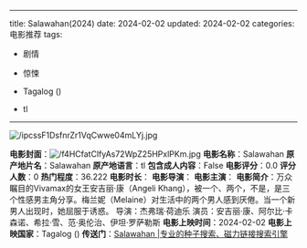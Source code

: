 
---
title: Salawahan(2024)
date: 2024-02-02
updated: 2024-02-02
categories: 电影推荐
tags:

- 剧情
- 惊悚

- Tagalog ()
- tl
---

<img src="https://image.tmdb.org/t/p/original/ipcssF1DsfnrZr1VqCwwe04mLYj.jpg" alt="/ipcssF1DsfnrZr1VqCwwe04mLYj.jpg" title="/ipcssF1DsfnrZr1VqCwwe04mLYj.jpg">

**电影封面**：<img src="https://image.tmdb.org/t/p/w200/f4HCfatClfyAs72WpZ25HPxlPKm.jpg" alt="/f4HCfatClfyAs72WpZ25HPxlPKm.jpg" title="/f4HCfatClfyAs72WpZ25HPxlPKm.jpg">
**电影名称**：Salawahan
**原产地片名**：Salawahan
**原产地语言**：tl
**包含成人内容**：False
**电影评分**：0.0
**评分人数**：0
**热门程度**：36.222
**电影时长**：
**电影导演**：
**电影主演**：
**电影简介**：万众瞩目的Vivamax的女王安吉丽·康（Angeli Khang），被一个、两个，不是，是三个性感男主角分享。梅兰妮（Melaine）对生活中的两个男人感到厌倦。当一个新男人出现时，她屈服于诱惑。  导演：杰弗瑞·荷迪乐  演员：安吉丽·康、阿尔比·卡森诺、希拉·雪、范·奥伦治、伊坦·罗萨勒斯
**电影上映时间**：2024-02-02
**电影上映国家**：Tagalog ()
**传送门**：[Salawahan |专业的种子搜索、磁力链接搜索引擎](https://movie.amd794.com:2083/?search=Salawahan&ordering=&mode=match_phrase&page_size=10&page=1)

